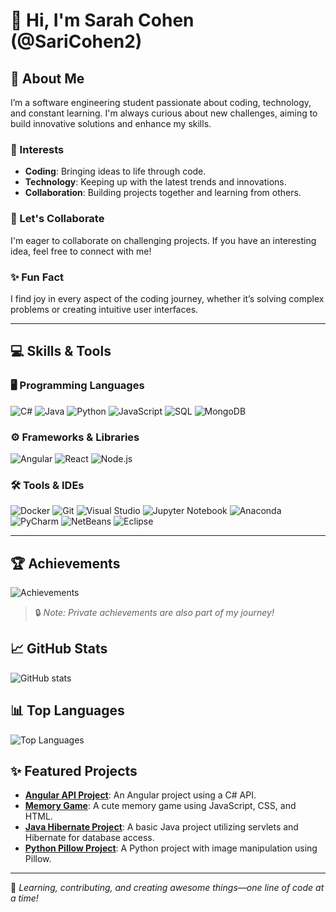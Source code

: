 # 👋 Hi, I'm Sarah Cohen (@SariCohen2)

## 🚀 About Me

I’m a software engineering student passionate about coding, technology, and constant learning. I'm always curious about new challenges, aiming to build innovative solutions and enhance my skills.

### 🌟 Interests
- **Coding**: Bringing ideas to life through code.
- **Technology**: Keeping up with the latest trends and innovations.
- **Collaboration**: Building projects together and learning from others.

### 🤝 Let's Collaborate
I'm eager to collaborate on challenging projects. If you have an interesting idea, feel free to connect with me!

### ✨ Fun Fact
I find joy in every aspect of the coding journey, whether it’s solving complex problems or creating intuitive user interfaces.

---

## 💻 Skills & Tools

### 🖥 Programming Languages
<p>
  <img src="https://img.shields.io/badge/C%23-239120?style=for-the-badge&logo=c-sharp&logoColor=white" alt="C#">
  <img src="https://img.shields.io/badge/Java-007396?style=for-the-badge&logo=java&logoColor=white" alt="Java">
  <img src="https://img.shields.io/badge/Python-3776AB?style=for-the-badge&logo=python&logoColor=white" alt="Python">
  <img src="https://img.shields.io/badge/JavaScript-F7DF1E?style=for-the-badge&logo=javascript&logoColor=black" alt="JavaScript">
  <img src="https://img.shields.io/badge/SQL-4479A1?style=for-the-badge&logo=postgresql&logoColor=white" alt="SQL">
  <img src="https://img.shields.io/badge/MongoDB-47A248?style=for-the-badge&logo=mongodb&logoColor=white" alt="MongoDB">
</p>

### ⚙️ Frameworks & Libraries
<p>
  <img src="https://img.shields.io/badge/Angular-DD0031?style=for-the-badge&logo=angular&logoColor=white" alt="Angular">
  <img src="https://img.shields.io/badge/React-61DAFB?style=for-the-badge&logo=react&logoColor=black" alt="React">
  <img src="https://img.shields.io/badge/Node.js-339933?style=for-the-badge&logo=nodedotjs&logoColor=white" alt="Node.js">
</p>

### 🛠 Tools & IDEs
<p>
  <img src="https://img.shields.io/badge/Docker-2496ED?style=for-the-badge&logo=docker&logoColor=white" alt="Docker">
  <img src="https://img.shields.io/badge/Git-F05032?style=for-the-badge&logo=git&logoColor=white" alt="Git">
  <img src="https://img.shields.io/badge/Visual%20Studio-5C2D91?style=for-the-badge&logo=visual%20studio&logoColor=white" alt="Visual Studio">
  <img src="https://img.shields.io/badge/Jupyter-F37626?style=for-the-badge&logo=jupyter&logoColor=white" alt="Jupyter Notebook">
  <img src="https://img.shields.io/badge/Anaconda-44A833?style=for-the-badge&logo=anaconda&logoColor=white" alt="Anaconda">
  <img src="https://img.shields.io/badge/PyCharm-000000?style=for-the-badge&logo=pycharm&logoColor=white" alt="PyCharm">
  <img src="https://img.shields.io/badge/NetBeans-1B6AC6?style=for-the-badge&logo=apache-netbeans-ide&logoColor=white" alt="NetBeans">
  <img src="https://img.shields.io/badge/Eclipse-2C2255?style=for-the-badge&logo=eclipse&logoColor=white" alt="Eclipse">
</p>

---

## 🏆 Achievements
![Achievements](https://github-profile-trophy.vercel.app/?username=SariCohen2&theme=onedark)

> 🔒 *Note: Private achievements are also part of my journey!*

## 📈 GitHub Stats
![GitHub stats](https://github-readme-stats.vercel.app/api?username=SariCohen2&show_icons=true&theme=radical)

## 📊 Top Languages
![Top Languages](https://github-readme-stats.vercel.app/api/top-langs/?username=SariCohen2&layout=compact&theme=radical)

## ✨ Featured Projects
- **[Angular API Project](https://github.com/SariCohen2/Angular_project_with_api)**: An Angular project using a C# API.
- **[Memory Game](https://github.com/SariCohen2/memoryGame)**: A cute memory game using JavaScript, CSS, and HTML.
- **[Java Hibernate Project](https://github.com/SariCohen2/JavaProject)**: A basic Java project utilizing servlets and Hibernate for database access.
- **[Python Pillow Project](https://github.com/SariCohen2/python_project)**: A Python project with image manipulation using Pillow.

---

🌟 *Learning, contributing, and creating awesome things—one line of code at a time!*
